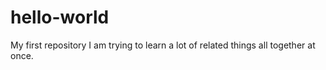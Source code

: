 # hello-world
My first repository
I am trying to learn a lot of related things all together at once.

